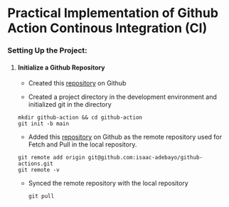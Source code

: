 # Practical Implementation of Github Action Continous Integration (CI)
### Setting Up the Project:

1. #### Initialize a Github Repository

   - Created this [repository](https://github.com/isaac-adebayo/github-actions) on Github
     
   - Created a project directory in the development environment and initialized git in the directory
   ```
   mkdir github-action && cd github-action
   git init -b main
   ```
   - Added this [repository](https://github.com/isaac-adebayo/github-actions) on Github as the remote repository used for Fetch and Pull in the local repository.
   ```
   git remote add origin git@github.com:isaac-adebayo/github-actions.git
   git remote -v
   ```
   - Synced the remote repository with the local repository
     ```
     git pull
     ```
